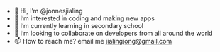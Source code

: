 - 👋 Hi, I’m @jonnesjialing
- 👀 I’m interested in coding and making new apps
- 🌱 I’m currently learning in secondary school
- 💞️ I’m looking to collaborate on developers from all around the world
- 📫 How to reach me? email me jialingjong@gmail.com
<!---
jonnesjialing/jonnesjialing is a ✨ special ✨ repository because its `README.md` (this file) appears on your GitHub profile.
You can click the Preview link to take a look at your changes.
--->
